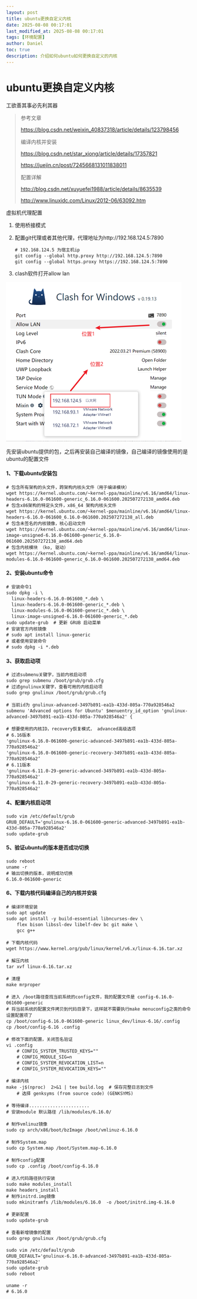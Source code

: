 ```yaml
---
layout: post
title: ubuntu更换自定义内核
date: 2025-08-08 00:17:01 
last_modified_at: 2025-08-08 00:17:01 
tags: [环境配置]
author: Daniel
toc: true
description: 介绍如何ubuntu如何更换自定义的内核
---
```

# ubuntu更换自定义内核

工欲善其事必先利其器

> 参考文章
>
> https://blog.csdn.net/weixin_40837318/article/details/123798456
>
> 编译内核并安装
>
> https://blog.csdn.net/star_xiong/article/details/17357821
>
> https://juejin.cn/post/7245668131011838011
>
> 配置详解
>
> http://blog.csdn.net/xuyuefei1988/article/details/8635539
>
> http://www.linuxidc.com/Linux/2012-06/63092.htm



虚拟机代理配置

1. 使用桥接模式

2. 配置git代理或者其他代理，代理地址为http://192.168.124.5:7890

   ```shell
   # 192.168.124.5 为宿主机ip
   git config --global http.proxy http://192.168.124.5:7890
   git config --global https.proxy https://192.168.124.5:7890
   ```

3. clash软件打开allow lan



<img src="https://raw.githubusercontent.com/JJcodo/Pictures/main/image-20250809010453622.png" alt="image-20250809010453622" style="zoom:50%;" />

先安装ubuntu提供的包，之后再安装自己编译的镜像，自己编译的镜像使用的是ubuntu的配置文件

#### 1、下载ubuntu安装包

```shell
# 包含所有架构的头文件，跨架构内核头文件（用于编译模块）
wget https://kernel.ubuntu.com/~kernel-ppa/mainline/v6.16/amd64/linux-headers-6.16.0-061600-generic_6.16.0-061600.202507272138_amd64.deb
# 包含x86架构的特定头文件，x86_64 架构内核头文件
wget https://kernel.ubuntu.com/~kernel-ppa/mainline/v6.16/amd64/linux-headers-6.16.0-061600_6.16.0-061600.202507272138_all.deb
# 包含未签名的内核镜像，核心启动文件
wget https://kernel.ubuntu.com/~kernel-ppa/mainline/v6.16/amd64/linux-image-unsigned-6.16.0-061600-generic_6.16.0-061600.202507272138_amd64.deb
# 包含内核模块 （ko, 驱动）
wget https://kernel.ubuntu.com/~kernel-ppa/mainline/v6.16/amd64/linux-modules-6.16.0-061600-generic_6.16.0-061600.202507272138_amd64.deb
```



#### 2、安装ubuntu命令

```shell
# 安装命令1
sudo dpkg -i \
  linux-headers-6.16.0-061600_*.deb \
  linux-headers-6.16.0-061600-generic_*.deb \
  linux-modules-6.16.0-061600-generic_*.deb \
  linux-image-unsigned-6.16.0-061600-generic_*.deb
sudo update-grub  # 更新 GRUB 启动菜单
# 安装官方内核镜像
# sudo apt install linux-generic
# 或者使用安装命令
# sudo dpkg -i *.deb
```



#### 3、获取启动项

```shell
# 过滤submenu关键字，当前内核启动项
sudo grep submenu /boot/grub/grub.cfg
# 过滤gnulinux关键字，查看可用的内核启动项
sudo grep gnulinux /boot/grub/grub.cfg

# 当前id为 gnulinux-advanced-3497b891-ea1b-433d-805a-770a928546a2
submenu 'Advanced options for Ubuntu' $menuentry_id_option 'gnulinux-advanced-3497b891-ea1b-433d-805a-770a928546a2' {

# 想要使用的内核ID，recovery恢复模式， advanced高级选项
# 6.16版本
'gnulinux-6.16.0-061600-generic-advanced-3497b891-ea1b-433d-805a-770a928546a2'
'gnulinux-6.16.0-061600-generic-recovery-3497b891-ea1b-433d-805a-770a928546a2‘
# 6.11版本
'gnulinux-6.11.0-29-generic-advanced-3497b891-ea1b-433d-805a-770a928546a2'
'gnulinux-6.11.0-29-generic-recovery-3497b891-ea1b-433d-805a-770a928546a2'
```



#### 4、配置内核启动项

```shell
sudo vim /etc/default/grub
GRUB_DEFAULT='gnulinux-6.16.0-061600-generic-advanced-3497b891-ea1b-433d-805a-770a928546a2'
sudo update-grub
```



#### 5、验证ubuntu的版本是否成功切换

```shell
sudo reboot
uname -r
# 输出切换的版本，说明成功切换
6.16.0-061600-generic
```



#### 6、下载内核代码编译自己的内核并安装

```shell
# 编译环境安装
sudo apt update
sudo apt install -y build-essential libncurses-dev \
    flex bison libssl-dev libelf-dev bc git make \
    gcc g++

# 下载内核代码
wget https://www.kernel.org/pub/linux/kernel/v6.x/linux-6.16.tar.xz

# 解压内核
tar xvf linux-6.16.tar.xz

# 清理
make mrproper

# 进入 /boot路径查找当前系统的config文件，我的配置文件是 config-6.16.0-061600-generic
# 将当前系统的配置文件拷贝到代码目录下，这样就不需要执行make menuconfig之类的命令设置配置项了
cp /boot/config-6.16.0-061600-generic linux_dev/linux-6.16/.config
cp /boot/config-6.16 .config

# 修改下面的配置，关闭签名验证
vi .config
	# CONFIG_SYSTEM_TRUSTED_KEYS=""
	# CONFIG_MODULE_SIG=n
	# CONFIG_SYSTEM_REVOCATION_LIST=n
	# CONFIG_SYSTEM_REVOCATION_KEYS=""

# 编译内核
make -j$(nproc)  2>&1 | tee build.log  # 保存完整日志到文件
	# 选择 genksyms (from source code) (GENKSYMS)

# 等待编译.......................
# 安装module 默认路径 /lib/modules/6.16.0/

# 制作vmlinuz镜像 
sudo cp arch/x86/boot/bzImage /boot/vmlinuz-6.16.0

# 制作System.map
sudo cp System.map /boot/System.map-6.16.0

# 制作config配置
sudo cp .config /boot/config-6.16.0

# 进入代码路径执行安装
sudo make modules_install
make headers_install
# 制作initrd.img镜像
sudo mkinitramfs /lib/modules/6.16.0  -o /boot/initrd.img-6.16.0

# 更新配置
sudo update-grub

# 查看新增镜像的配置
sudo grep gnulinux /boot/grub/grub.cfg

sudo vim /etc/default/grub
GRUB_DEFAULT='gnulinux-6.16.0-advanced-3497b891-ea1b-433d-805a-770a928546a2'
sudo update-grub
sudo reboot

uname -r
# 6.16.0
```



